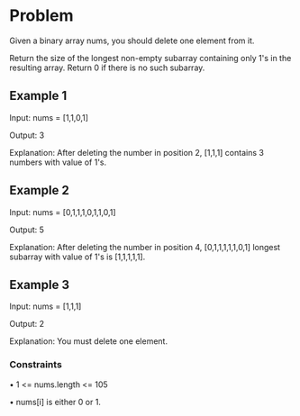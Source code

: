 # Problem

Given a binary array nums, you should delete one element from it.

Return the size of the longest non-empty subarray containing only 1's in the resulting array. Return 0 if there is no such subarray.

## Example 1

Input: nums = [1,1,0,1]

Output: 3

Explanation: After deleting the number in position 2, [1,1,1] contains 3 numbers with value of 1's.

## Example 2

Input: nums = [0,1,1,1,0,1,1,0,1]

Output: 5

Explanation: After deleting the number in position 4, [0,1,1,1,1,1,0,1] longest subarray with value of 1's is [1,1,1,1,1].

## Example 3

Input: nums = [1,1,1]

Output: 2

Explanation: You must delete one element.
 
### Constraints

• 1 <= nums.length <= 105

• nums[i] is either 0 or 1.
